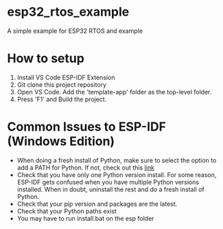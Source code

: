 # esp32_rtos_example
A simple example for ESP32 RTOS and example

# How to setup
1. Install VS Code ESP-IDF Extension
2. Git clone this project repository
3. Open VS Code. Add the 'template-app' folder as the top-level folder.
4. Press 'F1' and Build the project.

# Common Issues to ESP-IDF (Windows Edition)

- When doing a fresh install of Python, make sure to select the option to add a PATH for Python. If not, check out this [link](https://docs.python.org/3/using/windows.html)
- Check that you have only one Python version install. For some reason, ESP-IDF gets confused when you have multiple Python versions installed. When in doubt, uninstall the rest and do a fresh install of Python.
- Check that your pip version and packages are the latest.
- Check that your Python paths exist
- You may have to run install.bat on the esp folder
